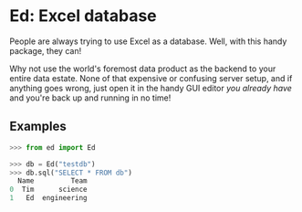 # Ed: Excel database

People are always trying to use Excel as a database. Well, with this handy package, they can!

Why not use the world's foremost data product as the backend to your entire data estate. None of that expensive or confusing server setup, and if anything goes wrong, just open it in the handy GUI editor _you already have_ and you're back up and running in no time!

## Examples

```python
>>> from ed import Ed

>>> db = Ed("testdb")
>>> db.sql("SELECT * FROM db")
  Name         Team
0  Tim      science
1   Ed  engineering
```
